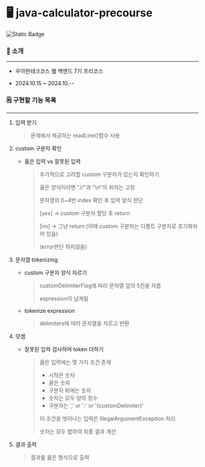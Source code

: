 # 🖥️ java-calculator-precourse
![Static Badge](https://img.shields.io/badge/woowa-1week-yellow)


### 👀 소개 
<hr>

 - 우아한테크코스 웹 백엔드 7기 프리코스

 - 2024.10.15 ~ 2024.10.--

### 🗒️ 구현할 기능 목록 

<hr>

1. 입력 받기
   > 문제에서 제공하는 readLine()함수 사용

2. custom 구분자 확인
   - 옳은 입력 vs 잘못된 입력
      > 추가적으로 고려할 custom 구분자가 있는지 확인하기
      > 
      > 옳은 양식이라면 "//"과 "\n"의 위치는 고정
      > 
      > 문자열의 0~4번 index 확인 후 입력 양식 판단
      > 
      > [yes] -> custom 구분자 할당 후 return
      >
      > [no] -> 그냥 return
      > (이때 custom 구분자는 디폴트 구분자로 초기화되어 있음)
      > 
      > (error판단 하지않음) 

3. 문자열 tokenizing
   - custom 구분자 양식 자르기
     > customDelimiterFlag에 따라 문자열 앞의 5칸을 자름
     > 
     > expression이 남게됨
   - tokenize expression
     > delimiters에 따라 문자열을 자르고 반환
     
4. 덧셈
    - 잘못된 입력 검사하며 token 더하기
      > 옳은 입력에는 몇 가지 조건 존재
      >
      > - 시작은 숫자
      > - 끝은 숫자
      > - 구분자 뒤에는 숫자
      > - 숫자는 모두 양의 정수
      > - 구분자는 ',' or ':' or '{customDelimiter}'
      >
      > 이 조건을 벗어나는 입력은 IllegalArgumentException 처리
      >
      > 숫자는 모두 합하여 최종 결과 계산
      
5. 결과 출력
   > 결과를 옳은 형식으로 출력
   
